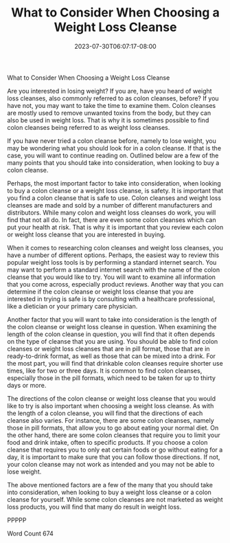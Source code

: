 ﻿---
title: "What to Consider When Choosing a Weight Loss Cleanse"
date: 2023-07-30T06:07:17-08:00
description: "TXT Tips for Web Success"
featured_image: "/images/TXT.jpg"
tags: ["TXT"]
---

What to Consider When Choosing a Weight Loss Cleanse

Are you interested in losing weight? If you are, have you heard of weight loss cleanses, also commonly referred to as colon cleanses, before?  If you have not, you may want to take the time to examine them.  Colon cleanses are mostly used to remove unwanted toxins from the body, but they can also be used in weight loss. That is why it is sometimes possible to find colon cleanses being referred to as weight loss cleanses.

If you have never tried a colon cleanse before, namely to lose weight, you may be wondering what you should look for in a colon cleanse.  If that is the case, you will want to continue reading on.  Outlined below are a few of the many points that you should take into consideration, when looking to buy a colon cleanse.
	
Perhaps, the most important factor to take into consideration, when looking to buy a colon cleanse or a weight loss cleanse, is safety.  It is important that you find a colon cleanse that is safe to use.  Colon cleanses and weight loss cleanses are made and sold by a number of different manufacturers and distributors. While many colon and weight loss cleanses do work, you will find that not all do. In fact, there are even some colon cleanses which can put your health at risk. That is why it is important that you review each colon or weight loss cleanse that you are interested in buying.

When it comes to researching colon cleanses and weight loss cleanses, you have a number of different options. Perhaps, the easiest way to review this popular weight loss tools is by performing a standard internet search. You may want to perform a standard internet search with the name of the colon cleanse that you would like to try.  You will want to examine all information that you come across, especially product reviews.  Another way that you can determine if the colon cleanse or weight loss cleanse that you are interested in trying is safe is by consulting with a healthcare professional, like a dietician or your primary care physician.

Another factor that you will want to take into consideration is the length of the colon cleanse or weight loss cleanse in question. When examining the length of the colon cleanse in question, you will find that it often depends on the type of cleanse that you are using.  You should be able to find colon cleanses or weight loss cleanses that are in pill format, those that are in ready-to-drink format, as well as those that can be mixed into a drink.  For the most part, you will find that drinkable colon cleanses require shorter use times, like for two or three days.  It is common to find colon cleanses, especially those in the pill formats, which need to be taken for up to thirty days or more.

The directions of the colon cleanse or weight loss cleanse that you would like to try is also important when choosing a weight loss cleanse.  As with the length of a colon cleanse, you will find that the directions of each cleanse also varies. For instance, there are some colon cleanses, namely those in pill formats, that allow you to go about eating your normal diet.  On the other hand, there are some colon cleanses that require you to limit your food and drink intake, often to specific products.  If you choose a colon cleanse that requires you to only eat certain foods or go without eating for a day, it is important to make sure that you can follow those directions. If not, your colon cleanse may not work as intended and you may not be able to lose weight.

The above mentioned factors are a few of the many that you should take into consideration, when looking to buy a weight loss cleanse or a colon cleanse for yourself.  While some colon cleanses are not marketed as weight loss products, you will find that many do result in weight loss.

PPPPP

Word Count 674

